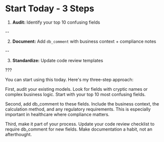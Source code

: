 # Start Today - 3 Steps

1. **Audit:** Identify your top 10 confusing fields

--

2. **Document:** Add `db_comment` with business context + compliance notes

--

3. **Standardize:** Update code review templates

???

You can start using this today. Here's my three-step approach:

First, audit your existing models. Look for fields with cryptic names or complex business logic. Start with your top 10 most confusing fields.

Second, add db_comment to these fields. Include the business context, the calculation method, and any regulatory requirements. This is especially important in healthcare where compliance matters.

Third, make it part of your process. Update your code review checklist to require db_comment for new fields. Make documentation a habit, not an afterthought.
